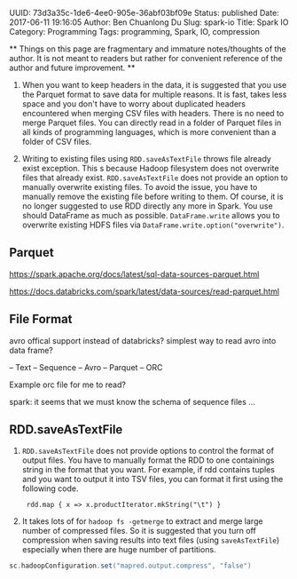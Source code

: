 UUID: 73d3a35c-1de6-4ee0-905e-36abf03bf09e
Status: published
Date: 2017-06-11 19:16:05
Author: Ben Chuanlong Du
Slug: spark-io
Title: Spark IO
Category: Programming
Tags: programming, Spark, IO, compression

**
Things on this page are
fragmentary and immature notes/thoughts of the author.
It is not meant to readers
but rather for convenient reference of the author and future improvement.
**

1. When you want to keep headers in the data, 
    it is suggested that you use the Parquet format to save data for multiple reasons.
    It is fast, takes less space
    and you don't have to worry about duplicated headers encountered when merging CSV files with headers.
    There is no need to merge Parquet files. 
    You can directly read in a folder of Parquet files in all kinds of programming languages,
    which is more convenient than a folder of CSV files.

2. Writing to existing files using `RDD.saveAsTextFile` throws file already exist exception. 
    This s because Hadoop filesystem does not overwrite files that already exist.
    `RDD.saveAsTextFile` does not provide an option to manually overwrite existing files.
    To avoid the issue, 
    you have to manually remove the existing file before writing to them.
    Of course, 
    it is no longer suggested to use RDD directly any more in Spark. 
    You use should DataFrame as much as possible. 
    `DataFrame.write` allows you to overwrite existing HDFS files via `DataFrame.write.option("overwrite")`.

## Parquet

https://spark.apache.org/docs/latest/sql-data-sources-parquet.html

https://docs.databricks.com/spark/latest/data-sources/read-parquet.html

## File Format

avro offical support instead of databricks? simplest way to read avro into data frame?

– Text – Sequence – Avro – Parquet – ORC

Example orc file for me to read?

spark: it seems that we must know the schema of sequence files ...


## RDD.saveAsTextFile

1. `RDD.saveAsTextFile` does not provide options to control the format of output files.
    You have to manually format the RDD to one containings string in the format that you want. 
    For example, 
    if rdd contains tuples and you want to output it into TSV files, 
    you can format it first using the following code.

        rdd.map { x => x.productIterator.mkString("\t") }

2. It takes lots of for `hadoop fs -getmerge`
    to extract and merge large number of compressed files.
    So it is suggested that you turn off compression 
    when saving results into text files (using `saveAsTextFile`)
    especially when there are huge number of partitions.

```scala
sc.hadoopConfiguration.set("mapred.output.compress", "false")
```
